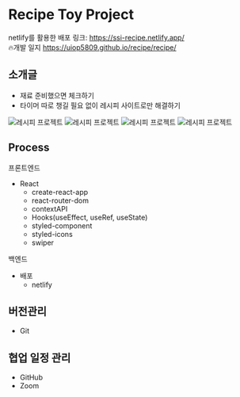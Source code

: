 # Recipe Toy Project

netlify를 활용한 배포 링크: https://ssi-recipe.netlify.app/  
🔥개발 일지 https://uiop5809.github.io/recipe/recipe/

## 소개글

- 재료 준비했으면 체크하기
- 타이머 따로 챙길 필요 없이 레시피 사이트로만 해결하기

![레시피 프로젝트](images/레시피프로젝트.png)
![레시피 프로젝트](images/검색기능.png)
![레시피 프로젝트](images/재료.png)
![레시피 프로젝트](images/타이머.png)

## Process

프론트엔드

- React
  - create-react-app
  - react-router-dom
  - contextAPI
  - Hooks(useEffect, useRef, useState)
  - styled-component
  - styled-icons
  - swiper

백엔드

- 배포
  - netlify

## 버전관리

- Git

## 협업 일정 관리

- GitHub
- Zoom
